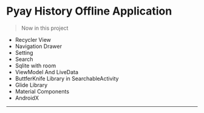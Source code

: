 # Pyay History Offline Application
> Now in this project
  - Recycler View
  - Navigation Drawer
  - Setting
  - Search
  - Sqlite with room 
  - ViewModel And LiveData
  - ButtferKnife Library in SearchableActivity
  - Glide Library
  - Material Components
  - AndroidX
 --------------------------------------------------
